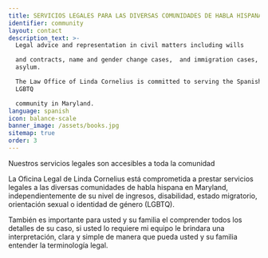 ```yaml
---
title: SERVICIOS LEGALES PARA LAS DIVERSAS COMUNIDADES DE HABLA HISPANA
identifier: community
layout: contact
description_text: >-
  Legal advice and representation in civil matters including wills

  and contracts, name and gender change cases,  and immigration cases, including
  asylum.

  The Law Office of Linda Cornelius is committed to serving the Spanish speaking
  LGBTQ

  community in Maryland.
language: spanish
icon: balance-scale
banner_image: /assets/books.jpg
sitemap: true
order: 3
---
```



Nuestros servicios legales son accesibles a toda la comunidad

La Oficina Legal de Linda Cornelius est&aacute; comprometida a prestar servicios legales a las diversas comunidades de habla hispana en Maryland, independientemente de su nivel de ingresos, disabilidad, estado migratorio, orientaci&oacute;n sexual o identidad de g&eacute;nero (LGBTQ).

Tambi&eacute;n es importante para usted y su familia el comprender todos los detalles de su caso, si usted lo requiere mi equipo le brindara una interpretaci&oacute;n, clara y simple de manera que pueda usted y su familia entender la terminolog&iacute;a legal.